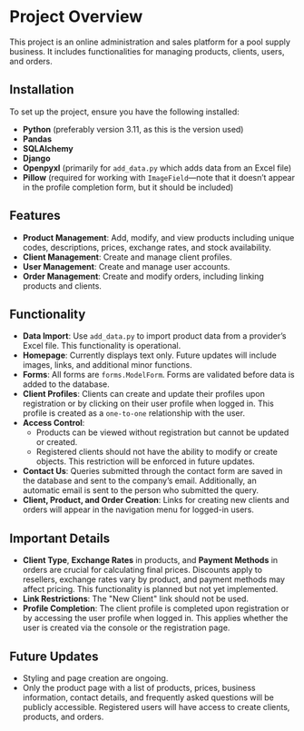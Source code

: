 # Project Overview

This project is an online administration and sales platform for a pool supply business. It includes functionalities for managing products, clients, users, and orders. 

## Installation

To set up the project, ensure you have the following installed:

- **Python** (preferably version 3.11, as this is the version used)
- **Pandas**
- **SQLAlchemy**
- **Django**
- **Openpyxl** (primarily for `add_data.py` which adds data from an Excel file)
- **Pillow** (required for working with `ImageField`—note that it doesn’t appear in the profile completion form, but it should be included)

## Features

- **Product Management**: Add, modify, and view products including unique codes, descriptions, prices, exchange rates, and stock availability. 
- **Client Management**: Create and manage client profiles.
- **User Management**: Create and manage user accounts.
- **Order Management**: Create and modify orders, including linking products and clients.

## Functionality

- **Data Import**: Use `add_data.py` to import product data from a provider’s Excel file. This functionality is operational.
- **Homepage**: Currently displays text only. Future updates will include images, links, and additional minor functions.
- **Forms**: All forms are `forms.ModelForm`. Forms are validated before data is added to the database.
- **Client Profiles**: Clients can create and update their profiles upon registration or by clicking on their user profile when logged in. This profile is created as a `one-to-one` relationship with the user.
- **Access Control**: 
  - Products can be viewed without registration but cannot be updated or created.
  - Registered clients should not have the ability to modify or create objects. This restriction will be enforced in future updates.
- **Contact Us**: Queries submitted through the contact form are saved in the database and sent to the company’s email. Additionally, an automatic email is sent to the person who submitted the query.
- **Client, Product, and Order Creation**: Links for creating new clients and orders will appear in the navigation menu for logged-in users. 

## Important Details

- **Client Type**, **Exchange Rates** in products, and **Payment Methods** in orders are crucial for calculating final prices. Discounts apply to resellers, exchange rates vary by product, and payment methods may affect pricing. This functionality is planned but not yet implemented.
- **Link Restrictions**: The "New Client" link should not be used.
- **Profile Completion**: The client profile is completed upon registration or by accessing the user profile when logged in. This applies whether the user is created via the console or the registration page.

## Future Updates

- Styling and page creation are ongoing.
- Only the product page with a list of products, prices, business information, contact details, and frequently asked questions will be publicly accessible. Registered users will have access to create clients, products, and orders.
